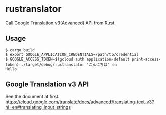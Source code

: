 # rustranslator

Call Google Translation v3(Advanced) API from Rust

## Usage

```console
$ cargo build
$ export GOOGLE_APPLICATION_CREDENTIALS=/path/to/credential
$ GOOGLE_ACCESS_TOKEN=$(gcloud auth application-default print-access-token) ./target/debug/rustranslator 'こんにちは' en
Hello
```

## Google Translation v3 API

See the document at first.
https://cloud.google.com/translate/docs/advanced/translating-text-v3?hl=en#translating_input_strings
